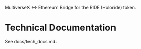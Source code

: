 MultiverseX <-> Ethereum Bridge for the RIDE (Holoride) token.

# Technical Documentation

See docs/tech_docs.md.

